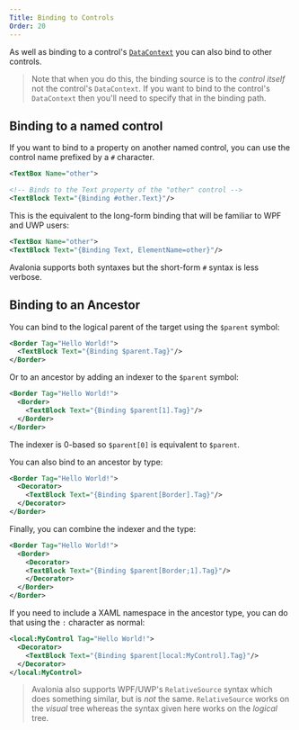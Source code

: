 ```yaml
---
Title: Binding to Controls
Order: 20
---
```


As well as binding to a control's [`DataContext`](datacontext) you can also bind to other
controls.

> Note that when you do this, the binding source is to the _control itself_ not the control's
  `DataContext`. If you want to bind to the control's `DataContext` then you'll need to
  specify that in the binding path.

## Binding to a named control

If you want to bind to a property on another named control, you can use the control name
prefixed by a `#` character.

```xml
<TextBox Name="other">

<!-- Binds to the Text property of the "other" control -->
<TextBlock Text="{Binding #other.Text}"/>
```

This is the equivalent to the long-form binding that will be familiar to WPF and UWP users:

```xml
<TextBox Name="other">
<TextBlock Text="{Binding Text, ElementName=other}"/>
```

Avalonia supports both syntaxes but the short-form `#` syntax is less verbose.

## Binding to an Ancestor

You can bind to the logical parent of the target using the `$parent` symbol:

```xml
<Border Tag="Hello World!">
  <TextBlock Text="{Binding $parent.Tag}"/>
</Border>
```

Or to an ancestor by adding an indexer to the `$parent` symbol:

```xml
<Border Tag="Hello World!">
  <Border>
    <TextBlock Text="{Binding $parent[1].Tag}"/>
  </Border>
</Border>
```

The indexer is 0-based so `$parent[0]` is equivalent to `$parent`.

You can also bind to an ancestor by type:

```xml
<Border Tag="Hello World!">
  <Decorator>
    <TextBlock Text="{Binding $parent[Border].Tag}"/>
  </Decorator>
</Border>
```

Finally, you can combine the indexer and the type:

```xml
<Border Tag="Hello World!">
  <Border>
    <Decorator>
    <TextBlock Text="{Binding $parent[Border;1].Tag}"/>
    </Decorator>
  </Border>
</Border>
```

If you need to include a XAML namespace in the ancestor type, you can do that using the `:`
character as normal:

```xml
<local:MyControl Tag="Hello World!">
  <Decorator>
    <TextBlock Text="{Binding $parent[local:MyControl].Tag}"/>
  </Decorator>
</local:MyControl>
```

> Avalonia also supports WPF/UWP's `RelativeSource` syntax which does something similar, but is
  _not_ the same. `RelativeSource` works on the _visual_ tree whereas the syntax given here works
  on the _logical_ tree.
